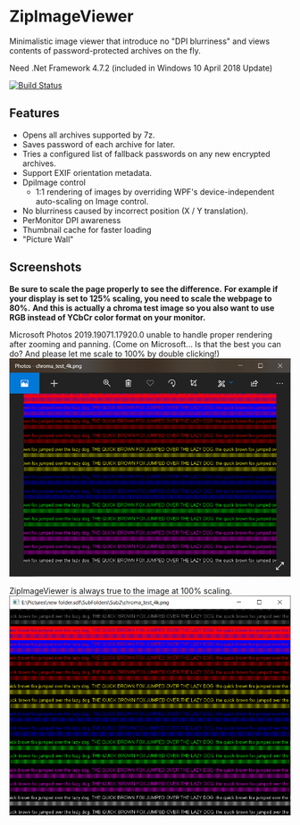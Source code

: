 # ZipImageViewer
Minimalistic image viewer that introduce no "DPI blurriness" and views contents of password-protected archives on the fly.

Need .Net Framework 4.7.2 (included in Windows 10 April 2018 Update)

[![Build Status](https://changb0wen.visualstudio.com/ZipImageViewer/_apis/build/status/changbowen.ZipImageViewer?branchName=master)](https://changb0wen.visualstudio.com/ZipImageViewer/_build/latest?definitionId=4&branchName=master)

## Features
- Opens all archives supported by 7z.
- Saves password of each archive for later.
- Tries a configured list of fallback passwords on any new encrypted archives.
- Support EXIF orientation metadata.
- DpiImage control
  - 1:1 rendering of images by overriding WPF's device-independent auto-scaling on Image control.
- No blurriness caused by incorrect position (X / Y translation).
- PerMonitor DPI awareness
- Thumbnail cache for faster loading
- "Picture Wall"

## Screenshots
**Be sure to scale the page properly to see the difference.**
**For example if your display is set to 125% scaling, you need to scale the webpage to 80%.**
**And this is actually a chroma test image so you also want to use RGB instead of YCbCr color format on your monitor.**

Microsoft Photos 2019.19071.17920.0 unable to handle proper rendering after zooming and panning.
(Come on Microsoft... Is that the best you can do? And please let me scale to 100% by double clicking!)
<img src="https://github.com/changbowen/Misc/raw/master/ZipImageViewer/chroma_photos.png"/>

ZipImageViewer is always true to the image at 100% scaling.
<img src="https://github.com/changbowen/Misc/raw/master/ZipImageViewer/chroma_zipimageviewer.png"/>

